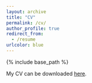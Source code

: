 ```yaml
---
layout: archive
title: "CV"
permalink: /cv/
author_profile: true
redirect_from:
  - /resume
urlcolor: blue
---
```


{% include base_path %}

My CV can be downloaded [here](../files/abulnaga_CV.pdf "CV").

